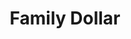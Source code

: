 ---
title: "Family Dollar"
url: /mesquite/family-dollar-north-town-east-boulevard/
shop: Kramladen
---